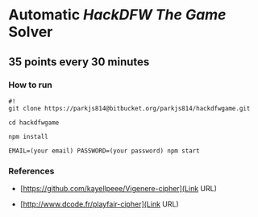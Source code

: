 # Automatic *HackDFW The Game* Solver #
## 35 points every 30 minutes ##

### How to run ###
```
#!
git clone https://parkjs814@bitbucket.org/parkjs814/hackdfwgame.git

cd hackdfwgame

npm install

EMAIL=(your email) PASSWORD=(your password) npm start

```
### References ###

* [https://github.com/kayellpeee/Vigenere-cipher](Link URL)

* [http://www.dcode.fr/playfair-cipher](Link URL)